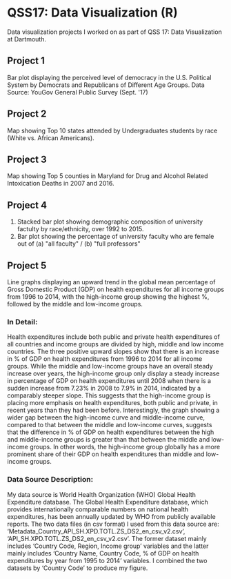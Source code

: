 # QSS17: Data Visualization (R)
Data visualization projects I worked on as part of QSS 17: Data Visualization at Dartmouth.

## Project 1
Bar plot displaying the perceived level of democracy in the U.S. Political System by Democrats and Republicans of Different Age Groups. 
Data Source: YouGov General Public Survey (Sept. '17)

## Project 2
Map showing Top 10 states attended by Undergraduates students by race (White vs. African Americans).

## Project 3
Map showing Top 5 counties in Maryland for Drug and Alcohol Related Intoxication Deaths in 2007 and 2016.

## Project 4
1. Stacked bar plot showing demographic composition of university factulty by race/ethnicity, over 1992 to 2015.
2. Bar plot showing the percentage of university faculty who are female out of (a) "all faculty" / (b) "full professors"

## Project 5
Line graphs displaying an upward trend in the global mean percentage of Gross Domestic Product (GDP) on health expenditures for all income groups from 1996 to 2014, with the high-income group showing the highest %, followed by the middle and low-income groups.

### In Detail:
Health expenditures include both public and private health expenditures of all countries and income groups are divided by high, middle and low income countries.
The three positive upward slopes show that there is an increase in % of GDP on health expenditures from 1996 to 2014 for all income groups. While the middle and low-income groups have an overall steady increase over years, the high-income group only display a steady increase in percentage of GDP on health expenditures until 2008 when there is a sudden increase from 7.23% in 2008 to 7.9% in 2014, indicated by a comparably steeper slope. This suggests that the high-income group is placing more emphasis on health expenditures, both public and private, in recent years than they had been before.
Interestingly, the graph showing a wider gap between the high-income curve and middle-income curve, compared to that between the middle and low-income curves, suggests that the difference in % of GDP on health expenditures between the high and middle-income groups is greater than that between the middle and low-income groups. In other words, the high-income group globally has a more prominent share of their GDP on health expenditures than middle and low-income groups.

### Data Source Description:
My data source is World Health Organization (WHO) Global Health Expenditure database. The Global Health Expenditure database, which provides internationally comparable numbers on national health expenditures, has been annually updated by WHO from publicly available reports. The two data files (in csv format) I used from this data source are: ‘Metadata_Country_API_SH.XPD.TOTL.ZS_DS2_en_csv_v2.csv’, ‘API_SH.XPD.TOTL.ZS_DS2_en_csv_v2.csv’. 
The former dataset mainly includes ‘Country Code, Region, Income group’ variables and the latter mainly includes ‘Country Name, Country Code, % of GDP on health expenditures by year from 1995 to 2014’ variables. I combined the two datasets by ‘Country Code’ to produce my figure.

